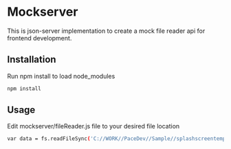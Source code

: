 # Mockserver

This is json-server implementation to create a mock file reader api for frontend development.

## Installation

Run npm install to load node_modules

```bash
npm install
```

## Usage

Edit mockserver/fileReader.js file to your desired file location

```bash
var data = fs.readFileSync('C://WORK//PaceDev//Sample//splashscreentemplate.html', 'utf8');
```
